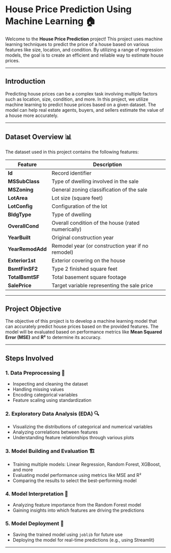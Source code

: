 # House Price Prediction Using Machine Learning 🏠

Welcome to the **House Price Prediction** project! This project uses machine learning techniques to predict the price of a house based on various features like size, location, and condition. By utilizing a range of regression models, the goal is to create an efficient and reliable way to estimate house prices.

---

## Introduction

Predicting house prices can be a complex task involving multiple factors such as location, size, condition, and more. In this project, we utilize machine learning to predict house prices based on a given dataset. The model can help real estate agents, buyers, and sellers estimate the value of a house more accurately.

---

## Dataset Overview 📊

The dataset used in this project contains the following features:

| **Feature**       | **Description**                                                                 |
|-------------------|---------------------------------------------------------------------------------|
| **Id**            | Record identifier                                                              |
| **MSSubClass**    | Type of dwelling involved in the sale                                           |
| **MSZoning**      | General zoning classification of the sale                                       |
| **LotArea**       | Lot size (square feet)                                                          |
| **LotConfig**     | Configuration of the lot                                                        |
| **BldgType**      | Type of dwelling                                                               |
| **OverallCond**   | Overall condition of the house (rated numerically)                              |
| **YearBuilt**     | Original construction year                                                     |
| **YearRemodAdd**  | Remodel year (or construction year if no remodel)                               |
| **Exterior1st**   | Exterior covering on the house                                                  |
| **BsmtFinSF2**    | Type 2 finished square feet                                                     |
| **TotalBsmtSF**   | Total basement square footage                                                   |
| **SalePrice**     | Target variable representing the sale price                                     |

---

## Project Objective

The objective of this project is to develop a machine learning model that can accurately predict house prices based on the provided features. The model will be evaluated based on performance metrics like **Mean Squared Error (MSE)** and **R²** to determine its accuracy.

---

## Steps Involved

### 1. Data Preprocessing 🧹
- Inspecting and cleaning the dataset
- Handling missing values
- Encoding categorical variables
- Feature scaling using standardization

### 2. Exploratory Data Analysis (EDA) 🔍
- Visualizing the distributions of categorical and numerical variables
- Analyzing correlations between features
- Understanding feature relationships through various plots

### 3. Model Building and Evaluation 🏗️
- Training multiple models: Linear Regression, Random Forest, XGBoost, and more
- Evaluating model performance using metrics like MSE and R²
- Comparing the results to select the best-performing model

### 4. Model Interpretation 🧐
- Analyzing feature importance from the Random Forest model
- Gaining insights into which features are driving the predictions

### 5. Model Deployment 🚀
- Saving the trained model using `joblib` for future use
- Deploying the model for real-time predictions (e.g., using Streamlit)

---
